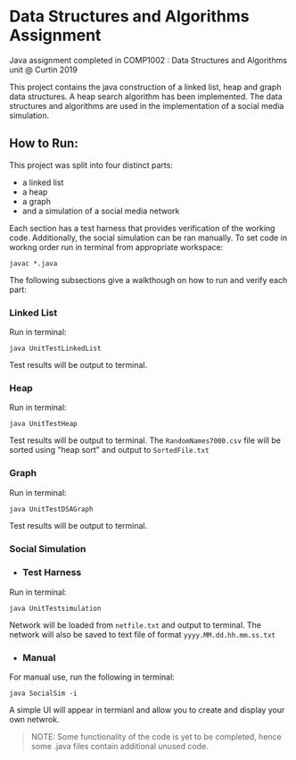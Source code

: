 # Data Structures and Algorithms Assignment
Java assignment completed in COMP1002 : Data Structures and Algorithms unit  @ Curtin 2019

This project contains the java construction of a linked list, heap and graph data structures. A heap search algorithm has been implemented. The data structures and algorithms are used in the implementation of a social media simulation. 

<h2>How to Run:</h2>
This project was split into four distinct parts: 

 - a linked list
 - a heap
 - a graph 
 - and a simulation of a social media network
 
Each section has a test harness that provides verification of the working code. Additionally, the social simulation can be ran manually. 
To set code in workng order run in terminal from appropriate workspace: 

```
javac *.java
```
The following subsections give a walkthough on how to run and verify each part:

<h3>Linked List</h3>
Run in terminal: 

```
java UnitTestLinkedList
```
Test results will be output to terminal.

<h3>Heap</h3>
Run in terminal: 

```
java UnitTestHeap
```
Test results will be output to terminal. The `RandomNames7000.csv` file will be sorted using "heap sort" and output to `SortedFile.txt`

<h3>Graph</h3>
Run in terminal: 

```
java UnitTestDSAGraph
```
Test results will be output to terminal.
<h3>Social Simulation</h3>
 
 - <h3> Test Harness</h3>
Run in terminal: 

```
java UnitTestsimulation
```

Network will be loaded from `netfile.txt` and output to terminal. The network will also be saved to text file of format `yyyy.MM.dd.hh.mm.ss.txt`
 - <h3> Manual</h3>
For manual use, run the following in terminal: 
```
java SocialSim -i
```
A simple UI will appear in termianl and allow you to create and display your own netwrok.

> NOTE: Some functionality of the code is yet to be completed, hence some .java files contain additional unused code. 
 
